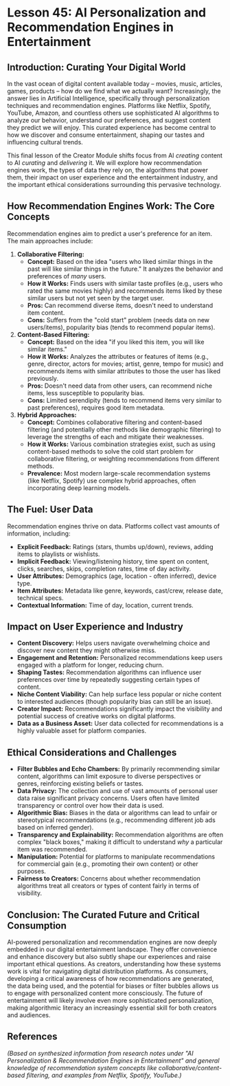 # Lesson 45: AI Personalization and Recommendation Engines in Entertainment

## Introduction: Curating Your Digital World

In the vast ocean of digital content available today – movies, music, articles, games, products – how do we find what we actually want? Increasingly, the answer lies in Artificial Intelligence, specifically through personalization techniques and recommendation engines. Platforms like Netflix, Spotify, YouTube, Amazon, and countless others use sophisticated AI algorithms to analyze our behavior, understand our preferences, and suggest content they predict we will enjoy. This curated experience has become central to how we discover and consume entertainment, shaping our tastes and influencing cultural trends.

This final lesson of the Creator Module shifts focus from AI *creating* content to AI *curating* and *delivering* it. We will explore how recommendation engines work, the types of data they rely on, the algorithms that power them, their impact on user experience and the entertainment industry, and the important ethical considerations surrounding this pervasive technology.

## How Recommendation Engines Work: The Core Concepts

Recommendation engines aim to predict a user's preference for an item. The main approaches include:

1.  **Collaborative Filtering:**
    *   **Concept:** Based on the idea "users who liked similar things in the past will like similar things in the future." It analyzes the behavior and preferences of *many* users.
    *   **How it Works:** Finds users with similar taste profiles (e.g., users who rated the same movies highly) and recommends items liked by these similar users but not yet seen by the target user.
    *   **Pros:** Can recommend diverse items, doesn't need to understand item content.
    *   **Cons:** Suffers from the "cold start" problem (needs data on new users/items), popularity bias (tends to recommend popular items).
2.  **Content-Based Filtering:**
    *   **Concept:** Based on the idea "if you liked this item, you will like similar items."
    *   **How it Works:** Analyzes the attributes or features of items (e.g., genre, director, actors for movies; artist, genre, tempo for music) and recommends items with similar attributes to those the user has liked previously.
    *   **Pros:** Doesn't need data from other users, can recommend niche items, less susceptible to popularity bias.
    *   **Cons:** Limited serendipity (tends to recommend items very similar to past preferences), requires good item metadata.
3.  **Hybrid Approaches:**
    *   **Concept:** Combines collaborative filtering and content-based filtering (and potentially other methods like demographic filtering) to leverage the strengths of each and mitigate their weaknesses.
    *   **How it Works:** Various combination strategies exist, such as using content-based methods to solve the cold start problem for collaborative filtering, or weighting recommendations from different methods.
    *   **Prevalence:** Most modern large-scale recommendation systems (like Netflix, Spotify) use complex hybrid approaches, often incorporating deep learning models.

## The Fuel: User Data

Recommendation engines thrive on data. Platforms collect vast amounts of information, including:

*   **Explicit Feedback:** Ratings (stars, thumbs up/down), reviews, adding items to playlists or wishlists.
*   **Implicit Feedback:** Viewing/listening history, time spent on content, clicks, searches, skips, completion rates, time of day activity.
*   **User Attributes:** Demographics (age, location - often inferred), device type.
*   **Item Attributes:** Metadata like genre, keywords, cast/crew, release date, technical specs.
*   **Contextual Information:** Time of day, location, current trends.

## Impact on User Experience and Industry

*   **Content Discovery:** Helps users navigate overwhelming choice and discover new content they might otherwise miss.
*   **Engagement and Retention:** Personalized recommendations keep users engaged with a platform for longer, reducing churn.
*   **Shaping Tastes:** Recommendation algorithms can influence user preferences over time by repeatedly suggesting certain types of content.
*   **Niche Content Viability:** Can help surface less popular or niche content to interested audiences (though popularity bias can still be an issue).
*   **Creator Impact:** Recommendations significantly impact the visibility and potential success of creative works on digital platforms.
*   **Data as a Business Asset:** User data collected for recommendations is a highly valuable asset for platform companies.

## Ethical Considerations and Challenges

*   **Filter Bubbles and Echo Chambers:** By primarily recommending similar content, algorithms can limit exposure to diverse perspectives or genres, reinforcing existing beliefs or tastes.
*   **Data Privacy:** The collection and use of vast amounts of personal user data raise significant privacy concerns. Users often have limited transparency or control over how their data is used.
*   **Algorithmic Bias:** Biases in the data or algorithms can lead to unfair or stereotypical recommendations (e.g., recommending different job ads based on inferred gender).
*   **Transparency and Explainability:** Recommendation algorithms are often complex "black boxes," making it difficult to understand *why* a particular item was recommended.
*   **Manipulation:** Potential for platforms to manipulate recommendations for commercial gain (e.g., promoting their own content) or other purposes.
*   **Fairness to Creators:** Concerns about whether recommendation algorithms treat all creators or types of content fairly in terms of visibility.

## Conclusion: The Curated Future and Critical Consumption

AI-powered personalization and recommendation engines are now deeply embedded in our digital entertainment landscape. They offer convenience and enhance discovery but also subtly shape our experiences and raise important ethical questions. As creators, understanding how these systems work is vital for navigating digital distribution platforms. As consumers, developing a critical awareness of how recommendations are generated, the data being used, and the potential for biases or filter bubbles allows us to engage with personalized content more consciously. The future of entertainment will likely involve even more sophisticated personalization, making algorithmic literacy an increasingly essential skill for both creators and audiences.

## References

*(Based on synthesized information from research notes under "AI Personalization & Recommendation Engines in Entertainment" and general knowledge of recommendation system concepts like collaborative/content-based filtering, and examples from Netflix, Spotify, YouTube.)*
